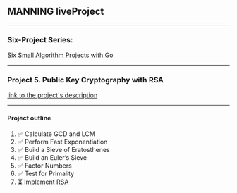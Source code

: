 ## MANNING liveProject

---

### Six-Project Series:
[Six Small Algorithm Projects with Go](https://www.manning.com/liveprojectseries/six-small-algorithm-projects-with-go)

---


### Project 5. Public Key Cryptography with RSA
[link to the project's description](https://www.manning.com/liveproject/public-key-cryptography-with-rsa)

---
#### Project outline
1. ✅ Calculate GCD and LCM
2. ✅ Perform Fast Exponentiation
3. ✅ Build a Sieve of Eratosthenes
4. ✅ Build an Euler’s Sieve
5. ✅ Factor Numbers
6. ✅ Test for Primality
7. ⏳ Implement RSA